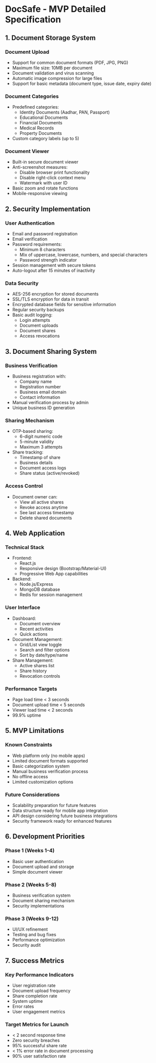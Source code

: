 # DocSafe - MVP Detailed Specification

## 1. Document Storage System

### Document Upload
- Support for common document formats (PDF, JPG, PNG)
- Maximum file size: 10MB per document
- Document validation and virus scanning
- Automatic image compression for large files
- Support for basic metadata (document type, issue date, expiry date)

### Document Categories
- Predefined categories:
  - Identity Documents (Aadhar, PAN, Passport)
  - Educational Documents
  - Financial Documents
  - Medical Records
  - Property Documents
- Custom category labels (up to 5)

### Document Viewer
- Built-in secure document viewer
- Anti-screenshot measures:
  - Disable browser print functionality
  - Disable right-click context menu
  - Watermark with user ID
- Basic zoom and rotate functions
- Mobile-responsive viewing

## 2. Security Implementation

### User Authentication
- Email and password registration
- Email verification
- Password requirements:
  - Minimum 8 characters
  - Mix of uppercase, lowercase, numbers, and special characters
  - Password strength indicator
- Session management with secure tokens
- Auto-logout after 15 minutes of inactivity

### Data Security
- AES-256 encryption for stored documents
- SSL/TLS encryption for data in transit
- Encrypted database fields for sensitive information
- Regular security backups
- Basic audit logging:
  - Login attempts
  - Document uploads
  - Document shares
  - Access revocations

## 3. Document Sharing System

### Business Verification
- Business registration with:
  - Company name
  - Registration number
  - Business email domain
  - Contact information
- Manual verification process by admin
- Unique business ID generation

### Sharing Mechanism
- OTP-based sharing:
  - 6-digit numeric code
  - 5-minute validity
  - Maximum 3 attempts
- Share tracking:
  - Timestamp of share
  - Business details
  - Document access logs
  - Share status (active/revoked)

### Access Control
- Document owner can:
  - View all active shares
  - Revoke access anytime
  - See last access timestamp
  - Delete shared documents

## 4. Web Application

### Technical Stack
- Frontend:
  - React.js
  - Responsive design (Bootstrap/Material-UI)
  - Progressive Web App capabilities
- Backend:
  - Node.js/Express
  - MongoDB database
  - Redis for session management

### User Interface
- Dashboard:
  - Document overview
  - Recent activities
  - Quick actions
- Document Management:
  - Grid/List view toggle
  - Search and filter options
  - Sort by date/type/name
- Share Management:
  - Active shares list
  - Share history
  - Revocation controls

### Performance Targets
- Page load time < 3 seconds
- Document upload time < 5 seconds
- Viewer load time < 2 seconds
- 99.9% uptime

## 5. MVP Limitations

### Known Constraints
- Web platform only (no mobile apps)
- Limited document formats supported
- Basic categorization system
- Manual business verification process
- No offline access
- Limited customization options

### Future Considerations
- Scalability preparation for future features
- Data structure ready for mobile app integration
- API design considering future business integrations
- Security framework ready for enhanced features

## 6. Development Priorities

### Phase 1 (Weeks 1-4)
- Basic user authentication
- Document upload and storage
- Simple document viewer

### Phase 2 (Weeks 5-8)
- Business verification system
- Document sharing mechanism
- Security implementations

### Phase 3 (Weeks 9-12)
- UI/UX refinement
- Testing and bug fixes
- Performance optimization
- Security audit

## 7. Success Metrics

### Key Performance Indicators
- User registration rate
- Document upload frequency
- Share completion rate
- System uptime
- Error rates
- User engagement metrics

### Target Metrics for Launch
- < 2 second response time
- Zero security breaches
- 95% successful share rate
- < 1% error rate in document processing
- 90% user satisfaction rate 